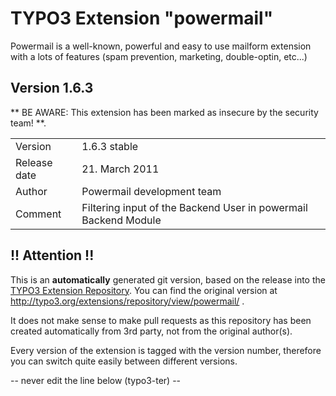 # TYPO3 Extension "powermail"
Powermail is a well-known, powerful and easy to use mailform extension with a lots of features (spam prevention, marketing, double-optin, etc...)

## Version 1.6.3
** BE AWARE: This extension has been marked as insecure by the security team! **.



<table>
	<tr><td>Version</td><td>1.6.3 stable</td></tr>
	<tr><td>Release date</td><td>21. March 2011</td></tr>
	<tr><td>Author</td><td>Powermail development team</td></tr>
	<tr><td>Comment</td><td>Filtering input of the Backend User in powermail Backend Module</td></tr>
</table>

## !! Attention !!
This is an **automatically** generated git version, based on the release into the [TYPO3 Extension Repository](http://www.typo3.org/extensions/).
You can find the original version at http://typo3.org/extensions/repository/view/powermail/ .

It does not make sense to make pull requests as this repository has been created automatically from 3rd party, not from the original author(s).

Every version of the extension is tagged with the version number, therefore you can switch quite easily between different versions.


-- never edit the line below (typo3-ter) --